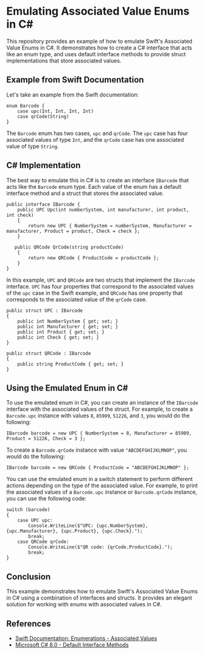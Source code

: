 
# Emulating Associated Value Enums in C#

This repository provides an example of how to emulate Swift's Associated Value Enums in C#. It demonstrates how to create a C# interface that acts like an enum type, and uses default interface methods to provide struct implementations that store associated values.

## Example from Swift Documentation

Let's take an example from the Swift documentation:

    enum Barcode {
        case upc(Int, Int, Int, Int)
        case qrCode(String)
    }

The `Barcode` enum has two cases, `upc` and `qrCode`. The `upc` case has four associated values of type `Int`, and the `qrCode` case has one associated value of type `String`.

## C# Implementation

The best way to emulate this in C# is to create an interface `IBarcode` that acts like the `Barcode` enum type. Each value of the enum has a default interface method and a struct that stores the associated value.

    public interface IBarcode {
        public UPC Upc(int numberSystem, int manufacturer, int product, int check)
        {
            return new UPC { NumberSystem = numberSystem, Manufacturer = manufacturer, Product = product, Check = check };
        }
    
       public QRCode QrCode(string productCode)
        {
            return new QRCode { ProductCode = productCode };
        }
    }

In this example, `UPC` and `QRCode` are two structs that implement the `IBarcode` interface. `UPC` has four properties that correspond to the associated values of the `upc` case in the Swift example, and `QRCode` has one property that corresponds to the associated value of the `qrCode` case.

    public struct UPC : IBarcode
    {
        public int NumberSystem { get; set; }
        public int Manufacturer { get; set; }
        public int Product { get; set; }
        public int Check { get; set; }
    }
    
    public struct QRCode : IBarcode
    {
        public string ProductCode { get; set; }
    }

## Using the Emulated Enum in C#

To use the emulated enum in C#, you can create an instance of the `IBarcode` interface with the associated values of the struct. For example, to create a `Barcode.upc` instance with values `8`, `85909`, `51226`, and `3`, you would do the following:

    IBarcode barcode = new UPC { NumberSystem = 8, Manufacturer = 85909, Product = 51226, Check = 3 };

To create a `Barcode.qrCode` instance with value `"ABCDEFGHIJKLMNOP"`, you would do the following:

    IBarcode barcode = new QRCode { ProductCode = "ABCDEFGHIJKLMNOP" }; 

You can use the emulated enum in a switch statement to perform different actions depending on the type of the associated value. For example, to print the associated values of a `Barcode.upc` instance or `Barcode.qrCode` instance, you can use the following code:

    switch (barcode)
    {
        case UPC upc:
            Console.WriteLine($"UPC: {upc.NumberSystem}, {upc.Manufacturer}, {upc.Product}, {upc.Check}.");
            break;
        case QRCode qrCode:
            Console.WriteLine($"QR code: {qrCode.ProductCode}.");
            break;
    } 

## Conclusion

This example demonstrates how to emulate Swift's Associated Value Enums in C# using a combination of interfaces and structs. It provides an elegant solution for working with enums with associated values in C#.

## References

 - [Swift Documentation: Enumerations - Associated
   Values](https://docs.swift.org/swift-book/LanguageGuide/Enumerations.html#ID148)
 - [Microsoft C# 8.0 - Default Interface
   Methods](https://learn.microsoft.com/en-us/dotnet/csharp/language-reference/proposals/csharp-8.0/default-interface-methods)
